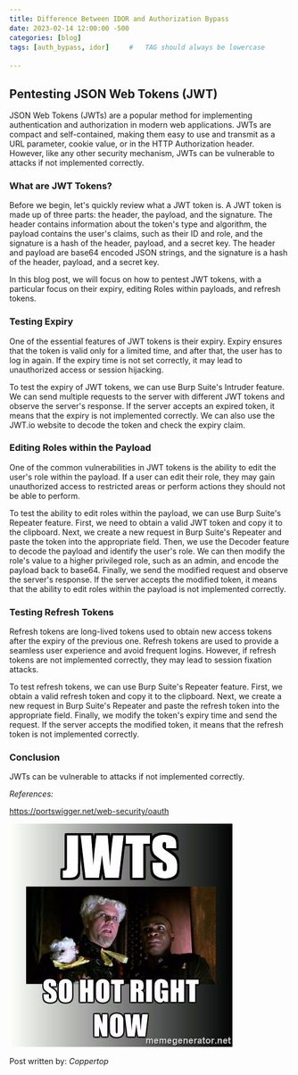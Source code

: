 ```yaml
---
title: Difference Between IDOR and Authorization Bypass
date: 2023-02-14 12:00:00 -500
categories: [blog]
tags: [auth_bypass, idor]     #   TAG should always be lowercase

---
```

## Pentesting JSON Web Tokens (JWT)

JSON Web Tokens (JWTs) are a popular method for implementing authentication and authorization in modern web applications. JWTs are compact and self-contained, making them easy to use and transmit as a URL parameter, cookie value, or in the HTTP Authorization header. However, like any other security mechanism, JWTs can be vulnerable to attacks if not implemented correctly. 

### What are JWT Tokens?

Before we begin, let's quickly review what a JWT token is. A JWT token is made up of three parts: the header, the payload, and the signature. The header contains information about the token's type and algorithm, the payload contains the user's claims, such as their ID and role, and the signature is a hash of the header, payload, and a secret key. The header and payload are base64 encoded JSON strings, and the signature is a hash of the header, payload, and a secret key.

In this blog post, we will focus on how to pentest JWT tokens, with a particular focus on their expiry, editing Roles within payloads, and refresh tokens.

### Testing Expiry

One of the essential features of JWT tokens is their expiry. Expiry ensures that the token is valid only for a limited time, and after that, the user has to log in again. If the expiry time is not set correctly, it may lead to unauthorized access or session hijacking.

To test the expiry of JWT tokens, we can use Burp Suite's Intruder feature. We can send multiple requests to the server with different JWT tokens and observe the server's response. If the server accepts an expired token, it means that the expiry is not implemented correctly. We can also use the JWT.io website to decode the token and check the expiry claim.

### Editing Roles within the Payload

One of the common vulnerabilities in JWT tokens is the ability to edit the user's role within the payload. If a user can edit their role, they may gain unauthorized access to restricted areas or perform actions they should not be able to perform.

To test the ability to edit roles within the payload, we can use Burp Suite's Repeater feature. First, we need to obtain a valid JWT token and copy it to the clipboard. Next, we create a new request in Burp Suite's Repeater and paste the token into the appropriate field. Then, we use the Decoder feature to decode the payload and identify the user's role. We can then modify the role's value to a higher privileged role, such as an admin, and encode the payload back to base64. Finally, we send the modified request and observe the server's response. If the server accepts the modified token, it means that the ability to edit roles within the payload is not implemented correctly.


### Testing Refresh Tokens

Refresh tokens are long-lived tokens used to obtain new access tokens after the expiry of the previous one. Refresh tokens are used to provide a seamless user experience and avoid frequent logins. However, if refresh tokens are not implemented correctly, they may lead to session fixation attacks.

To test refresh tokens, we can use Burp Suite's Repeater feature. First, we obtain a valid refresh token and copy it to the clipboard. Next, we create a new request in Burp Suite's Repeater and paste the refresh token into the appropriate field. Finally, we modify the token's expiry time and send the request. If the server accepts the modified token, it means that the refresh token is not implemented correctly.

### Conclusion

JWTs can be vulnerable to attacks if not implemented correctly. 

*References:*

https://portswigger.net/web-security/oauth

![gif](/assets/img/jwt.jpeg)

Post written by: *Coppertop*

